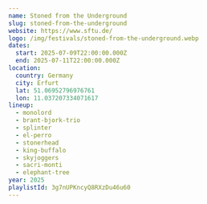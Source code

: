 ```yaml
---
name: Stoned from the Underground
slug: stoned-from-the-underground
website: https://www.sftu.de/
logo: /img/festivals/stoned-from-the-underground.webp
dates:
  start: 2025-07-09T22:00:00.000Z
  end: 2025-07-11T22:00:00.000Z
location:
  country: Germany
  city: Erfurt
  lat: 51.06952796976761
  lon: 11.037207334071617
lineup:
  - monolord
  - brant-bjork-trio
  - splinter
  - el-perro
  - stonerhead
  - king-buffalo
  - skyjoggers
  - sacri-monti
  - elephant-tree
year: 2025
playlistId: 3g7nUPKncyQ8RXzDu46u60
---
```

